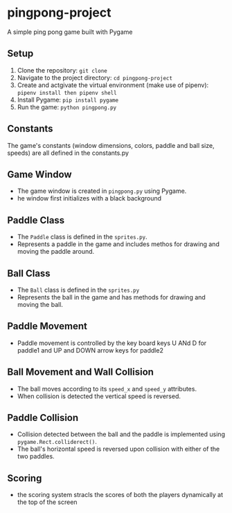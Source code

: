 # pingpong-project

A simple ping pong game built with Pygame

## Setup

1. Clone the repository: `git clone `
2. Navigate to the project directory: `cd pingpong-project`
3. Create and actgivate the virtual environment (make use of pipenv): `pipenv install then pipenv shell`
4. Install Pygame: `pip install pygame`
5. Run the game: `python pingpong.py`

## Constants

The game's constants (window dimensions, colors, paddle and ball size, speeds) are all defined in the constants.py

## Game Window

- The game window is created in `pingpong.py` using Pygame.
- he window first initializes with a black background

## Paddle Class

- The `Paddle` class is defined in the `sprites.py`.
- Represents a paddle in the game and includes methos for drawing and moving the paddle around.

## Ball Class

- The `Ball` class is defined in the `sprites.py`
- Represents the ball in the game and has methods for drawing and moving the ball.

## Paddle Movement 

- Paddle movement is controlled by the key board keys U ANd D for paddle1 and UP and DOWN  arrow keys for paddle2

## Ball Movement and Wall Collision

- The ball moves according to its `speed_x` and `speed_y` attributes.
- When collision is detected the vertical speed is reversed.

## Paddle Collision

- Collision detected between the ball and the paddle is implemented using `pygame.Rect.colliderect()`.
- The ball's horizontal speed is reversed upon collision with either of the two paddles.

## Scoring

- the scoring system stracls the scores of both the players dynamically at the top of the screen


